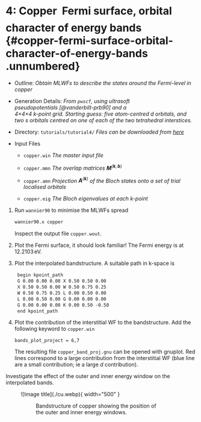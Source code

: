 # 4: Copper &#151; Fermi surface, orbital character of energy bands {#copper-fermi-surface-orbital-character-of-energy-bands .unnumbered}

-   Outline: *Obtain MLWFs to describe the states around the Fermi-level
    in copper*

-   Generation Details: *From `pwscf`, using ultrasoft
    pseudopotentials [@vanderbilt-prb90] and a<br>
    4$\times$4$\times$4 k-point grid.
    Starting guess: five atom-centred d orbitals, and two s orbitals
    centred on one of each of the two tetrahedral interstices.*

-   Directory: `tutorials/tutorial4/` *Files can be downloaded from [here](https://github.com/wannier-developers/wannier90/tutorials/tutorial4)*

-   Input Files

    -    `copper.win` *The master input file*

    -    `copper.mmn` *The overlap matrices
        $\mathbf{M}^{(\mathbf{k},\mathbf{b})}$*

    -    `copper.amn` *Projection $\mathbf{A}^{(\mathbf{k})}$ of the
        Bloch states onto a set of trial localised orbitals*

    -    `copper.eig` *The Bloch eigenvalues at each k-point*

1.  Run `wannier90` to minimise the MLWFs spread

    ```bash title="Terminal"
    wannier90.x copper
    ```

    Inspect the output file `copper.wout`.

2.  Plot the Fermi surface, it should look familiar! The Fermi energy is
    at 12.2103 eV.

3.  Plot the interpolated bandstructure. A suitable path in k-space is

    ```vi title="Input file"
     begin kpoint_path
     G 0.00 0.00 0.00 X 0.50 0.50 0.00
     X 0.50 0.50 0.00 W 0.50 0.75 0.25
     W 0.50 0.75 0.25 L 0.00 0.50 0.00
     L 0.00 0.50 0.00 G 0.00 0.00 0.00
     G 0.00 0.00 0.00 K 0.00 0.50 -0.50
     end kpoint_path
    ```

4.  Plot the contribution of the interstitial WF to the bandstructure.
    Add the following keyword to `copper.win`

    ```vi title="Input file"
    bands_plot_project = 6,7
    ```

    The resulting file `copper_band_proj.gnu` can be opened with
    gnuplot. Red lines correspond to a large contribution from the
    interstitial WF (blue line are a small contribution; ie a large $d$
    contribution).

Investigate the effect of the outer and inner energy window on the
interpolated bands.

<figure markdown="span">
![Image title](./cu.webp){ width="500" }
<figure id="fig:cu-bnd">
<figcaption>Bandstructure of copper showing the position of the outer
and inner energy windows.</figcaption>
</figure>

